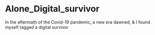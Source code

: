 # Alone_Digital_survivor
In the aftermath of the Covid-19 pandemic, a new era dawned, &amp; I found myself tagged a digital survivor
